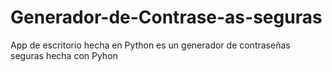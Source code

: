 # Generador-de-Contrase-as-seguras
App de escritorio hecha en Python es un generador de contraseñas seguras hecha con Pyhon
